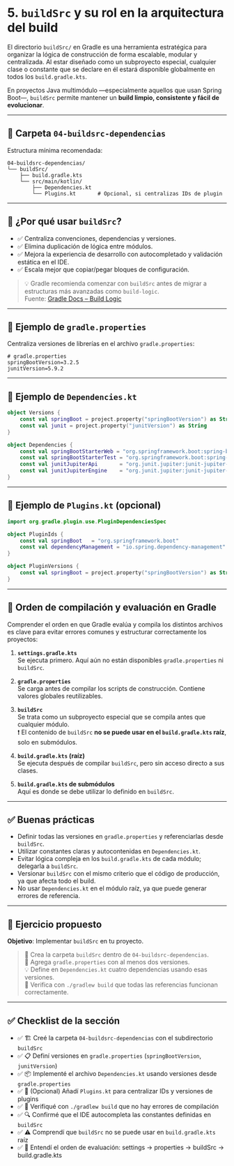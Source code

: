 # 5. `buildSrc` y su rol en la arquitectura del build

El directorio `buildSrc/` en Gradle es una herramienta estratégica para organizar la lógica de construcción de forma escalable, modular y centralizada. Al estar diseñado como un subproyecto especial, cualquier clase o constante que se declare en él estará disponible globalmente en todos los `build.gradle.kts`.

En proyectos Java multimódulo —especialmente aquellos que usan Spring Boot—, `buildSrc` permite mantener un **build limpio, consistente y fácil de evolucionar**.

---

## 📁 Carpeta `04-buildsrc-dependencias`

Estructura mínima recomendada:

```
04-buildsrc-dependencias/
└── buildSrc/
    ├── build.gradle.kts
    └── src/main/kotlin/
        ├── Dependencies.kt
        └── Plugins.kt       # Opcional, si centralizas IDs de plugin
```

---

## 🧠 ¿Por qué usar `buildSrc`?

- ✅ Centraliza convenciones, dependencias y versiones.
- ✅ Elimina duplicación de lógica entre módulos.
- ✅ Mejora la experiencia de desarrollo con autocompletado y validación estática en el IDE.
- ✅ Escala mejor que copiar/pegar bloques de configuración.

> 💡 Gradle recomienda comenzar con `buildSrc` antes de migrar a estructuras más avanzadas como `build-logic`.  
> Fuente: [Gradle Docs – Build Logic](https://docs.gradle.org/current/userguide/organizing_gradle_projects.html#sec:build_sources)

---

## 📄 Ejemplo de `gradle.properties`

Centraliza versiones de librerías en el archivo `gradle.properties`:

```properties
# gradle.properties
springBootVersion=3.2.5
junitVersion=5.9.2
```

---

## 📄 Ejemplo de `Dependencies.kt`

```kotlin
object Versions {
    const val springBoot = project.property("springBootVersion") as String
    const val junit = project.property("junitVersion") as String
}

object Dependencies {
    const val springBootStarterWeb = "org.springframework.boot:spring-boot-starter-web:${Versions.springBoot}"
    const val springBootStarterTest = "org.springframework.boot:spring-boot-starter-test:${Versions.springBoot}"
    const val junitJupiterApi       = "org.junit.jupiter:junit-jupiter-api:${Versions.junit}"
    const val junitJupiterEngine    = "org.junit.jupiter:junit-jupiter-engine:${Versions.junit}"
}
```

---

## 📄 Ejemplo de `Plugins.kt` (opcional)

```kotlin
import org.gradle.plugin.use.PluginDependenciesSpec

object PluginIds {
    const val springBoot   = "org.springframework.boot"
    const val dependencyManagement = "io.spring.dependency-management"
}

object PluginVersions {
    const val springBoot = project.property("springBootVersion") as String
}
```

---

## 🔄 Orden de compilación y evaluación en Gradle

Comprender el orden en que Gradle evalúa y compila los distintos archivos es clave para evitar errores comunes y estructurar correctamente los proyectos:

1. **`settings.gradle.kts`**  
   Se ejecuta primero. Aquí aún no están disponibles `gradle.properties` ni `buildSrc`.

2. **`gradle.properties`**  
   Se carga antes de compilar los scripts de construcción. Contiene valores globales reutilizables.

3. **`buildSrc`**  
   Se trata como un subproyecto especial que se compila antes que cualquier módulo.  
   ❗ El contenido de `buildSrc` **no se puede usar en el `build.gradle.kts` raíz**, solo en submódulos.

4. **`build.gradle.kts` (raíz)**  
   Se ejecuta después de compilar `buildSrc`, pero sin acceso directo a sus clases.

5. **`build.gradle.kts` de submódulos**  
   Aquí es donde se debe utilizar lo definido en `buildSrc`.

---

## ✅ Buenas prácticas

- Definir todas las versiones en `gradle.properties` y referenciarlas desde `buildSrc`.
- Utilizar constantes claras y autocontenidas en `Dependencies.kt`.
- Evitar lógica compleja en los `build.gradle.kts` de cada módulo; delegarla a `buildSrc`.
- Versionar `buildSrc` con el mismo criterio que el código de producción, ya que afecta todo el build.
- No usar `Dependencies.kt` en el módulo raíz, ya que puede generar errores de referencia.

---

## 🧠 Ejercicio propuesto

**Objetivo**: Implementar `buildSrc` en tu proyecto.

> 🔨 Crea la carpeta `buildSrc` dentro de `04-buildsrc-dependencias`.  
> 📝 Agrega `gradle.properties` con al menos dos versiones.  
> 💡 Define en `Dependencies.kt` cuatro dependencias usando esas versiones.  
> 🚀 Verifica con `./gradlew build` que todas las referencias funcionan correctamente.

---

## ✅ Checklist de la sección

- ✅ 🏗️ Creé la carpeta `04-buildsrc-dependencias` con el subdirectorio `buildSrc`
- ✅ 📋 Definí versiones en `gradle.properties` (`springBootVersion`, `junitVersion`)
- ✅ 📦 Implementé el archivo `Dependencies.kt` usando versiones desde `gradle.properties`
- ✅ 🔌 (Opcional) Añadí `Plugins.kt` para centralizar IDs y versiones de plugins
- ✅ 🧪 Verifiqué con `./gradlew build` que no hay errores de compilación
- ✅ 🔍 Confirmé que el IDE autocompleta las constantes definidas en `buildSrc`
- ✅ ⚠️ Comprendí que `buildSrc` no se puede usar en `build.gradle.kts` raíz
- ✅ 🔄 Entendí el orden de evaluación: settings → properties → buildSrc → build.gradle.kts 